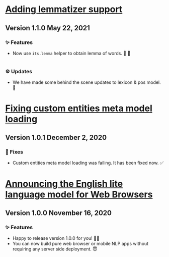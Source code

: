 # [Adding lemmatizer support](https://github.com/winkjs/wink-eng-lite-web-model/releases/tag/1.1.0)
## Version 1.1.0 May 22, 2021

### ✨ Features
- Now use `its.lemma` helper to obtain lemma of words. 👏 🎉

#
### ⚙️ Updates

- We have made some behind the scene updates to lexicon & pos model. 📔


# [Fixing custom entities meta model loading](https://github.com/winkjs/wink-eng-lite-web-model/releases/tag/1.0.1)
## Version 1.0.1 December 2, 2020


### 🐛 Fixes
- Custom entities meta model loading was failing. It has been fixed now. ✅


# [Announcing the English lite language model for Web Browsers](https://github.com/winkjs/wink-eng-lite-web-model/releases/tag/1.0.0)
## Version 1.0.0 November 16, 2020


### ✨ Features
- Happy to release version 1.0.0 for you! 💫👏
- You can now build pure web browser or mobile NLP apps without requiring any server side deployment. 😇
